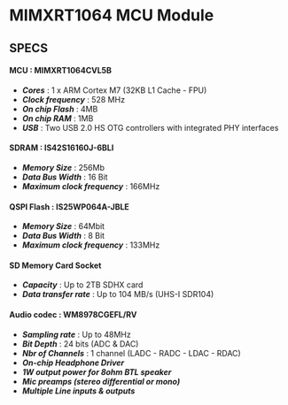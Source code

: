 # MIMXRT1064 MCU Module
## SPECS
#### MCU : MIMXRT1064CVL5B 
* ***Cores*** : 1 x ARM Cortex M7 (32KB L1 Cache - FPU)
* ***Clock frequency*** : 528 MHz  
* ***On chip Flash*** : 4MB  
* ***On chip RAM*** : 1MB
* ***USB*** : Two USB 2.0 HS OTG controllers with integrated PHY interfaces
#### SDRAM : IS42S16160J-6BLI
* ***Memory Size*** : 256Mb
* ***Data Bus Width*** : 16 Bit
* ***Maximum clock frequency*** : 166MHz
#### QSPI Flash : IS25WP064A-JBLE
* ***Memory Size*** : 64Mbit
* ***Data Bus Width*** : 8 Bit
* ***Maximum clock frequency*** : 133MHz
#### SD Memory Card Socket
* ***Capacity*** : Up to 2TB SDHX card
* ***Data transfer rate*** : Up to 104 MB/s (UHS-I SDR104)
#### Audio codec : WM8978CGEFL/RV
* ***Sampling rate*** : Up to 48MHz
* ***Bit Depth*** : 24 bits (ADC & DAC)
* ***Nbr of Channels*** : 1 channel (LADC - RADC - LDAC - RDAC)
* ***On-chip Headphone Driver***
* ***1W output power for 8ohm BTL speaker***
* ***Mic preamps (stereo differential or mono)***
* ***Multiple Line inputs & outputs*** 
